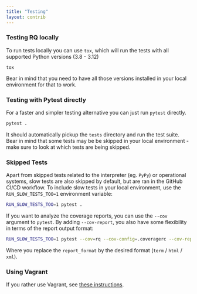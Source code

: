 ```yaml
---
title: "Testing"
layout: contrib
---
```


### Testing RQ locally

To run tests locally you can use `tox`, which will run the tests with all supported Python versions (3.8 - 3.12)

```
tox
```

Bear in mind that you need to have all those versions installed in your local environment for that to work.

### Testing with Pytest directly

For a faster and simpler testing alternative you can just run `pytest` directly.

```sh
pytest .
```

It should automatically pickup the `tests` directory and run the test suite.
Bear in mind that some tests may be be skipped in your local environment - make sure to look at which tests are being skipped.

### Skipped Tests

Apart from skipped tests related to the interpreter (eg. `PyPy`) or operational systems, slow tests are also skipped by default, but are ran in the GitHub CI/CD workflow.
To include slow tests in your local environment, use the `RUN_SLOW_TESTS_TOO=1` environment variable:

```sh
RUN_SLOW_TESTS_TOO=1 pytest .
```

If you want to analyze the coverage reports, you can use the `--cov` argument to `pytest`. By adding `--cov-report`, you also have some flexibility in terms of the report output format:

```sh
RUN_SLOW_TESTS_TOO=1 pytest --cov=rq --cov-config=.coveragerc --cov-report={{report_format}} --durations=5
```

Where you replace the `report_format` by the desired format (`term` / `html` / `xml`).

### Using Vagrant

If you rather use Vagrant, see [these instructions][v].

[v]: {{site.baseurl}}contrib/vagrant/
